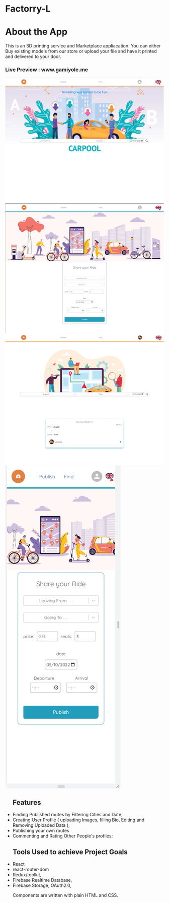 # Factorry-L


<h1> About the App </h1>

 <p> This is an 3D printing service and Marketplace appliacation. You can either Buy existing models from our store or upload your file and have it printed and delivered to your door.
 </p>






 <h3> Live Preview :  www.gamiyole.me </h3>
 <img src="/public/gamiyole_1.jpg" alt="preview" />
 
   <img src="/public/gamiyole_2.jpg" alt="preview" />
  <img src="/public/gamiyole_3.jpg" alt="preview" />
   <img src="/public/Screenshot_1.jpg" alt="preview" />








 <ul> <h2>Features  </h2>
 
<li> Finding Published routes by Filtering Cities and Date; </li>
<li> Creating User Profile ( uploading Images, filling Bio, Editing and Removing Uploaded Data );</li>
  <li> Publishing your own routes </li>
<li> Commenting and Rating Other People's profiles; </li>
</ul>  
 <ul> <h2> Tools Used to achieve Project Goals  </h2>
<li>React </li>
<li>react-router-dom</li>
<li> Redux/toolkit,</li>
<li>Firebase Realtime Database,</li>
<li>Firebase Storage, OAuth2.0, </li>
<p>Components are written with plain HTML and CSS. </p>
</ul> 

